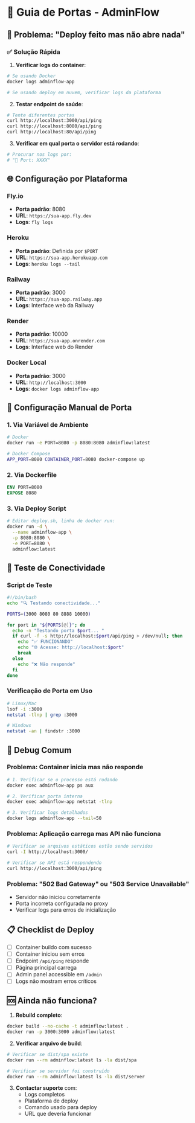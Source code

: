 # 🔌 Guia de Portas - AdminFlow

## 🚨 Problema: "Deploy feito mas não abre nada"

### ✅ Solução Rápida

1. **Verificar logs do container**:
```bash
# Se usando Docker
docker logs adminflow-app

# Se usando deploy em nuvem, verificar logs da plataforma
```

2. **Testar endpoint de saúde**:
```bash
# Tente diferentes portas
curl http://localhost:3000/api/ping
curl http://localhost:8080/api/ping
curl http://localhost:80/api/ping
```

3. **Verificar em qual porta o servidor está rodando**:
```bash
# Procurar nos logs por:
# "🔌 Port: XXXX"
```

## 🌐 Configuração por Plataforma

### Fly.io
- **Porta padrão**: 8080
- **URL**: `https://sua-app.fly.dev`
- **Logs**: `fly logs`

### Heroku
- **Porta padrão**: Definida por `$PORT`
- **URL**: `https://sua-app.herokuapp.com`
- **Logs**: `heroku logs --tail`

### Railway
- **Porta padrão**: 3000
- **URL**: `https://sua-app.railway.app`
- **Logs**: Interface web da Railway

### Render
- **Porta padrão**: 10000
- **URL**: `https://sua-app.onrender.com`
- **Logs**: Interface web do Render

### Docker Local
- **Porta padrão**: 3000
- **URL**: `http://localhost:3000`
- **Logs**: `docker logs adminflow-app`

## 🔧 Configuração Manual de Porta

### 1. Via Variável de Ambiente
```bash
# Docker
docker run -e PORT=8080 -p 8080:8080 adminflow:latest

# Docker Compose
APP_PORT=8080 CONTAINER_PORT=8080 docker-compose up
```

### 2. Via Dockerfile
```dockerfile
ENV PORT=8080
EXPOSE 8080
```

### 3. Via Deploy Script
```bash
# Editar deploy.sh, linha de docker run:
docker run -d \
  --name adminflow-app \
  -p 8080:8080 \
  -e PORT=8080 \
  adminflow:latest
```

## 🧪 Teste de Conectividade

### Script de Teste
```bash
#!/bin/bash
echo "🔍 Testando conectividade..."

PORTS=(3000 8080 80 8888 10000)

for port in "${PORTS[@]}"; do
  echo -n "Testando porta $port... "
  if curl -f -s http://localhost:$port/api/ping > /dev/null; then
    echo "✅ FUNCIONANDO"
    echo "🌐 Acesse: http://localhost:$port"
    break
  else
    echo "❌ Não responde"
  fi
done
```

### Verificação de Porta em Uso
```bash
# Linux/Mac
lsof -i :3000
netstat -tlnp | grep :3000

# Windows
netstat -an | findstr :3000
```

## 🐛 Debug Comum

### Problema: Container inicia mas não responde
```bash
# 1. Verificar se o processo está rodando
docker exec adminflow-app ps aux

# 2. Verificar porta interna
docker exec adminflow-app netstat -tlnp

# 3. Verificar logs detalhados
docker logs adminflow-app --tail=50
```

### Problema: Aplicação carrega mas API não funciona
```bash
# Verificar se arquivos estáticos estão sendo servidos
curl -I http://localhost:3000/

# Verificar se API está respondendo
curl http://localhost:3000/api/ping
```

### Problema: "502 Bad Gateway" ou "503 Service Unavailable"
- Servidor não iniciou corretamente
- Porta incorreta configurada no proxy
- Verificar logs para erros de inicialização

## 📋 Checklist de Deploy

- [ ] Container buildo com sucesso
- [ ] Container iniciou sem erros
- [ ] Endpoint `/api/ping` responde
- [ ] Página principal carrega
- [ ] Admin panel accessible em `/admin`
- [ ] Logs não mostram erros críticos

## 🆘 Ainda não funciona?

1. **Rebuild completo**:
```bash
docker build --no-cache -t adminflow:latest .
docker run -p 3000:3000 adminflow:latest
```

2. **Verificar arquivo de build**:
```bash
# Verificar se dist/spa existe
docker run --rm adminflow:latest ls -la dist/spa

# Verificar se servidor foi construído
docker run --rm adminflow:latest ls -la dist/server
```

3. **Contactar suporte** com:
   - Logs completos
   - Plataforma de deploy
   - Comando usado para deploy
   - URL que deveria funcionar
